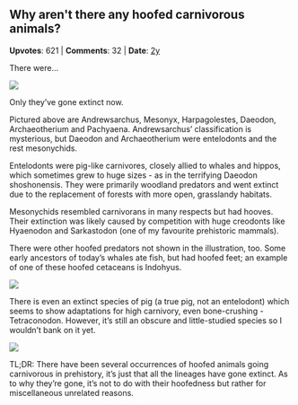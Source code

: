 ## Why aren't there any hoofed carnivorous animals?
    
**Upvotes**: 621 | **Comments**: 32 | **Date**: [2y](https://www.quora.com/Why-arent-there-any-hoofed-carnivorous-animals/answer/Gary-Meaney)

There were…

![](https://qph.fs.quoracdn.net/main-qimg-292ad4ed8d532c42c83a7d46323e6e45-lq)

Only they’ve gone extinct now.

Pictured above are Andrewsarchus, Mesonyx, Harpagolestes, Daeodon, Archaeotherium and Pachyaena. Andrewsarchus’ classification is mysterious, but Daeodon and Archaeotherium were entelodonts and the rest mesonychids.

Entelodonts were pig-like carnivores, closely allied to whales and hippos, which sometimes grew to huge sizes - as in the terrifying Daeodon shoshonensis. They were primarily woodland predators and went extinct due to the replacement of forests with more open, grasslandy habitats.

Mesonychids resembled carnivorans in many respects but had hooves. Their extinction was likely caused by competition with huge creodonts like Hyaenodon and Sarkastodon (one of my favourite prehistoric mammals).

There were other hoofed predators not shown in the illustration, too. Some early ancestors of today’s whales ate fish, but had hoofed feet; an example of one of these hoofed cetaceans is Indohyus.

![](https://qph.fs.quoracdn.net/main-qimg-a26649f823e84207d64908ab916f7465-lq)

There is even an extinct species of pig (a true pig, not an entelodont) which seems to show adaptations for high carnivory, even bone-crushing - Tetraconodon. However, it’s still an obscure and little-studied species so I wouldn’t bank on it yet.

![](https://qph.fs.quoracdn.net/main-qimg-ff738e1232048ee2050c2b585d291faf-lq)

TL;DR: There have been several occurrences of hoofed animals going carnivorous in prehistory, it’s just that all the lineages have gone extinct. As to why they’re gone, it’s not to do with their hoofedness but rather for miscellaneous unrelated reasons.


